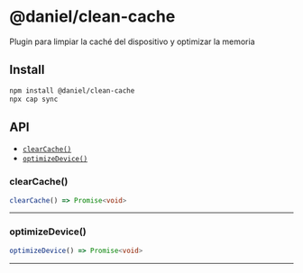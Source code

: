 # @daniel/clean-cache

Plugin para limpiar la caché del dispositivo y optimizar la memoria

## Install

```bash
npm install @daniel/clean-cache
npx cap sync
```

## API

<docgen-index>

* [`clearCache()`](#clearcache)
* [`optimizeDevice()`](#optimizedevice)

</docgen-index>

<docgen-api>
<!--Update the source file JSDoc comments and rerun docgen to update the docs below-->

### clearCache()

```typescript
clearCache() => Promise<void>
```

--------------------


### optimizeDevice()

```typescript
optimizeDevice() => Promise<void>
```

--------------------

</docgen-api>
